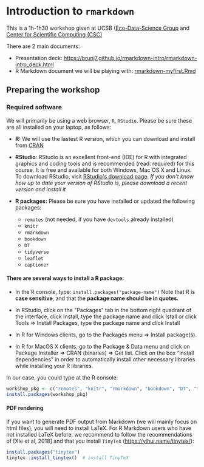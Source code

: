 # Introduction to `rmarkdown`

This is a 1h-1h30 workshop given at UCSB ([Eco-Data-Science Group](https://eco-data-science.github.io/) and [Center for Scientific Computing (CSC)](http://csc.cnsi.ucsb.edu/docs/seminars-workshops)

There are 2 main documents:
- Presentation deck: https://brunj7.github.io/rmarkdown-intro/rmarkdown-intro_deck.html
- R Markdown document we will be playing with: [rmarkdown-myfirst.Rmd](rmarkdown-myfirst.Rmd)


## Preparing the workshop

### Required software

We will primarily be using a web browser, `R`, `RStudio`. Please be sure these are all installed on your laptop, as follows:

- **R:** We will use  the lastest R version, which you can download and install from [CRAN](https://cran.rstudio.com)

- **RStudio**: RStudio is an excellent front-end (IDE) for R with integrated graphics and coding tools and is recommended (read: required) for this course. It is free and available for both Windows, Mac OS X and Linux.
To download RStudio, visit [RStudio's download page](https://www.rstudio.com/products/rstudio/download/).
  *If you don't know how up to date your version of RStudio is, please download a recent version and install it*
    
- **R packages:** Please be sure you have installed or updated the following packages:

    - `remotes` (not needed, if you have `devtools` already installed) 
    - `knitr`
    - `rmarkdown`
    - `bookdown`
    - `DT`
    - `tidyverse`
    - `leaflet`
    - `captioner`
    
    
#### There are several ways to install a R package:

- In the R console, type: `install.packages("package-name")` Note that R is **case sensitive**, and that the **package name should be in quotes**.

- In RStudio, click on the "Packages" tab in the bottom right quadrant of the interface, click Install, type the package name and click Istall _or_ click  Tools => Install Packages, type the package name and click Install

- In R for Windows clients, go to the Packages menu => Install package(s).

- In R for MacOS X clients, go to the Package & Data menu and click on Package Installer => CRAN (binaries) => Get list. Click on the box “install dependencies” in order to automatically install other necessary libraries while installing your R libraries.

In our case, you could type at the R console:

```r
workshop_pkg <- c("remotes", "knitr", "rmarkdown", "bookdown", "DT", "tidyverse", "leaflet", "captioner")
install.packages(workshop_pkg)
```

#### PDF rendering

If you want to generate PDF output from Markdown (we will mainly focus on html files), you will need to install LaTeX. For R Markdown users who have not installed LaTeX before, we recommend to follow the recommendations of [Xie et al, 2018] and that you install `TinyTeX` (https://yihui.name/tinytex/):

```r
install.packages("tinytex")
tinytex::install_tinytex()  # install TinyTeX
```
